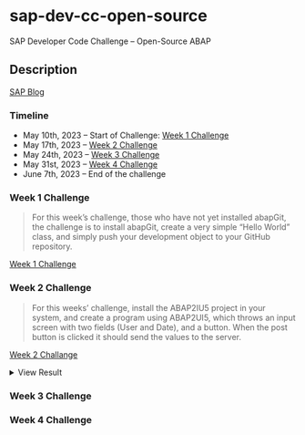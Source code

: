 # sap-dev-cc-open-source
SAP Developer Code Challenge – Open-Source ABAP 


## Description

[SAP Blog](https://blogs.sap.com/2023/05/10/sap-developer-code-challenge-open-source-abap/)

### Timeline

- May 10th, 2023 – Start of Challenge: [Week 1 Challenge](#week-1-challenge)
- May 17th, 2023 – [Week 2 Challenge](#week-2-challenge)
- May 24th, 2023 – [Week 3 Challenge](#week-3-challenge)
- May 31st, 2023 – [Week 4 Challenge](#week-4-challenge)
- June 7th, 2023 – End of the challenge

### Week 1 Challenge

>For this week’s challenge, those who have not yet installed abapGit, the challenge is to install abapGit, create a very simple “Hello World” class, and simply push your development object to your GitHub repository.  

[Week 1 Challenge](https://groups.community.sap.com/t5/application-development/sap-developer-code-challenge-open-source-abap-week-1/m-p/259306#M1284)

### Week 2 Challenge

>For this weeks’ challenge, install the ABAP2IU5 project in your system, and create a program using ABAP2UI5, which throws an input screen with two fields (User and Date), and a button.  When the post button is clicked it should send the values to the server.

[Week 2 Challange](https://groups.community.sap.com/t5/application-development/sap-developer-code-challenge-open-source-abap-week-2/m-p/260727#M1372)

<details>
<summary>View Result</summary>
![week2 Result](./assets/screenshots/screenshot_week2.png)
</details>

### Week 3 Challenge



### Week 4 Challenge

